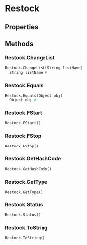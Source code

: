 # Restock    

## Properties  
 
## Methods  
### Restock.ChangeList
``` python
Restock.ChangeList(String listName)
  String listName #
```
### Restock.Equals
``` python
Restock.Equals(Object obj)
  Object obj #
```
### Restock.FStart
``` python
Restock.FStart()

```
### Restock.FStop
``` python
Restock.FStop()

```
### Restock.GetHashCode
``` python
Restock.GetHashCode()

```
### Restock.GetType
``` python
Restock.GetType()

```
### Restock.Status
``` python
Restock.Status()

```
### Restock.ToString
``` python
Restock.ToString()

```